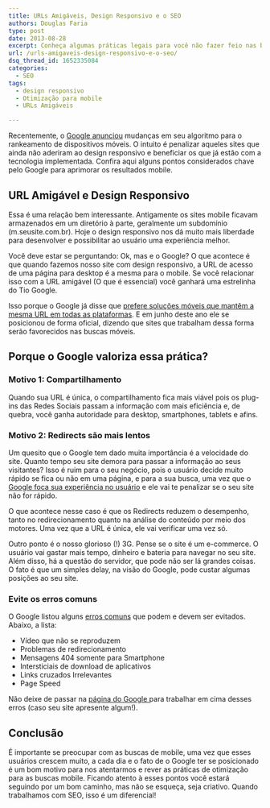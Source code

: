 ```yaml
---
title: URLs Amigáveis, Design Responsivo e o SEO
authors: Douglas Faria
type: post
date: 2013-08-28
excerpt: Conheça algumas práticas legais para você não fazer feio nas buscas feitas por mobile.
url: /urls-amigaveis-design-responsivo-e-o-seo/
dsq_thread_id: 1652335084
categories:
  - SEO
tags:
  - design responsivo
  - Otimização para mobile
  - URLs Amigáveis

---
```

Recentemente, o <a title="Google e as mudanças para Mobile" href="https://googlewebmastercentral.blogspot.com/2013/06/changes-in-rankings-of-smartphone_11.html" target="_blank">Google anunciou</a> mudanças em seu algoritmo para o rankeamento de dispositivos móveis. O intuito é penalizar aqueles sites que ainda não aderiram ao design responsivo e beneficiar os que já estão com a tecnologia implementada. Confira aqui alguns pontos considerados chave pelo Google para aprimorar os resultados mobile.

## URL Amigável e Design Responsivo

Essa é uma relação bem interessante. Antigamente os sites mobile ficavam armazenados em um diretório à parte, geralmente um subdomínio (m.seusite.com.br). Hoje o design responsivo nos dá muito mais liberdade para desenvolver e possibilitar ao usuário uma experiência melhor.

Você deve estar se perguntando: Ok, mas e o Google? O que acontece é que quando fazemos nosso site com design responsivo, a URL de acesso de uma página para desktop é a mesma para o mobile. Se você relacionar isso com a URL amigável (O que é essencial) você ganhará uma estrelinha do Tio Google.

Isso porque o Google já disse que <a title="Google prefere URL Amigável e design responsivo para mobile" href="https://googlewebmastercentral.blogspot.ca/2012/06/recommendations-for-building-smartphone.html" target="_blank">prefere soluções móveis que mantêm a mesma URL em todas as plataformas</a>. E em junho deste ano ele se posicionou de forma oficial, dizendo que sites que trabalham dessa forma serão favorecidos nas buscas móveis.

## Porque o Google valoriza essa prática? 

### Motivo 1: Compartilhamento

Quando sua URL é única, o compartilhamento fica mais viável pois os plug-ins das Redes Sociais passam a informação com mais eficiência e, de quebra, você ganha autoridade para desktop, smartphones, tablets e afins.

### Motivo 2: Redirects são mais lentos

Um quesito que o Google tem dado muita importância é a velocidade do site. Quanto tempo seu site demora para passar a informação ao seus visitantes? Isso é ruim para o seu negócio, pois o usuário decide muito rápido se fica ou não em uma página, e para a sua busca, uma vez que o <a title="SEO com foco no Usuário" href="https://tableless.com.br/o-seo-moderno-e-o-foco-no-usuario/" target="_blank">Google foca sua experiência no usuário</a> e ele vai te penalizar se o seu site não for rápido.

O que acontece nesse caso é que os Redirects reduzem o desempenho, tanto no redirecionamento quanto na análise do conteúdo por meio dos motores. Uma vez que a URL é única, ele vai verificar uma vez só.

Outro ponto é o nosso glorioso (!) 3G. Pense se o site é um e-commerce. O usuário vai gastar mais tempo, dinheiro e bateria para navegar no seu site. Além disso, há a questão do servidor, que pode não ser lá grandes coisas. O fato é que um simples delay, na visão do Google, pode custar algumas posições ao seu site.

### Evite os erros comuns

O Google listou alguns <a title="Erros comuns no Mobile, segundo o Google" href="https://developers.google.com/webmasters/smartphone-sites/common-mistakes" target="_blank">erros comuns</a> que podem e devem ser evitados. Abaixo, a lista:

  * Vídeo que não se reproduzem
  * Problemas de redirecionamento
  * Mensagens 404 somente para Smartphone
  * Intersticiais de download de aplicativos
  * Links cruzados Irrelevantes
  * Page Speed

Não deixe de passar na <a title="Erros em sites mobile, segundo o Google" href="https://developers.google.com/webmasters/smartphone-sites/common-mistakes" target="_blank">página do Google </a>para trabalhar em cima desses erros (caso seu site apresente algum!).

## Conclusão

É importante se preocupar com as buscas de mobile, uma vez que esses usuários crescem muito, a cada dia e o fato de o Google ter se posicionado é um bom motivo para nos atentarmos e rever as práticas de otimização para as buscas mobile. Ficando atento à esses pontos você estará seguindo por um bom caminho, mas não se esqueça, seja criativo. Quando trabalhamos com SEO, isso é um diferencial!